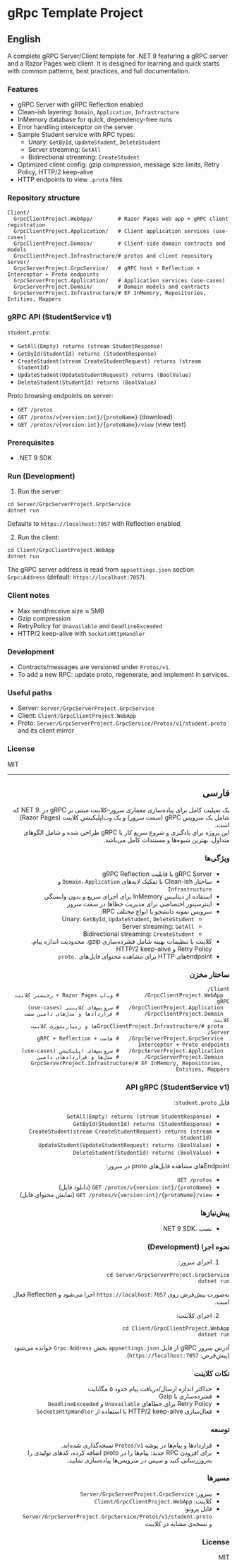 # gRpc Template Project

## English
A complete gRPC Server/Client template for .NET 9 featuring a gRPC server and a Razor Pages web client. It is designed for learning and quick starts with common patterns, best practices, and full documentation.

### Features
- gRPC Server with gRPC Reflection enabled
- Clean-ish layering: `Domain`, `Application`, `Infrastructure`
- InMemory database for quick, dependency-free runs
- Error handling interceptor on the server
- Sample Student service with RPC types:
  - Unary: `GetById`, `UpdateStudent`, `DeleteStudent`
  - Server streaming: `GetAll`
  - Bidirectional streaming: `CreateStudent`
- Optimized client config: gzip compression, message size limits, Retry Policy, HTTP/2 keep-alive
- HTTP endpoints to view `.proto` files

### Repository structure
```
Client/
  GrpcClientProject.WebApp/        # Razor Pages web app + gRPC client registration
  GrpcClientProject.Application/   # Client application services (use-cases)
  GrpcClientProject.Domain/        # Client-side domain contracts and models
  GrpcClientProject.Infrastructure/# protos and client repository
Server/
  GrpcServerProject.GrpcService/   # gRPC host + Reflection + Interceptor + Proto endpoints
  GrpcServerProject.Application/   # Application services (use-cases)
  GrpcServerProject.Domain/        # Domain models and contracts
  GrpcServerProject.Infrastructure/# EF InMemory, Repositories, Entities, Mappers
```

### gRPC API (StudentService v1)
`student.proto`:
- `GetAll(Empty) returns (stream StudentResponse)`
- `GetById(StudentId) returns (StudentResponse)`
- `CreateStudent(stream CreateStudentRequest) returns (stream StudentId)`
- `UpdateStudent(UpdateStudentRequest) returns (BoolValue)`
- `DeleteStudent(StudentId) returns (BoolValue)`

Proto browsing endpoints on server:
- `GET /protos`
- `GET /protos/v{version:int}/{protoName}` (download)
- `GET /protos/v{version:int}/{protoName}/view` (view text)

### Prerequisites
- .NET 9 SDK

### Run (Development)
1) Run the server:
```
cd Server/GrpcServerProject.GrpcService
dotnet run
```
Defaults to `https://localhost:7057` with Reflection enabled.

2) Run the client:
```
cd Client/GrpcClientProject.WebApp
dotnet run
```
The gRPC server address is read from `appsettings.json` section `Grpc:Address` (default: `https://localhost:7057`).

### Client notes
- Max send/receive size ≈ 5MB
- Gzip compression
- RetryPolicy for `Unavailable` and `DeadlineExceeded`
- HTTP/2 keep-alive with `SocketsHttpHandler`

### Development
- Contracts/messages are versioned under `Protos/v1`.
- To add a new RPC: update proto, regenerate, and implement in services.

### Useful paths
- Server: `Server/GrpcServerProject.GrpcService`
- Client: `Client/GrpcClientProject.WebApp`
- Proto: `Server/GrpcServerProject.GrpcService/Protos/v1/student.proto` and its client mirror

### License
MIT

---

<div dir="rtl">

## فارسی

یک تمپلیت کامل برای پیاده‌سازی معماری سرور–کلاینت مبتنی بر gRPC در .NET 9 که شامل یک سرویس gRPC (سمت سرور) و یک وب‌اپلیکیشن کلاینت (Razor Pages) است.  
این پروژه برای یادگیری و شروع سریع کار با gRPC طراحی شده و شامل الگوهای متداول، بهترین شیوه‌ها و مستندات کامل می‌باشد.

### ویژگی‌ها
- gRPC Server با قابلیت gRPC Reflection  
- ساختار Clean-ish با تفکیک لایه‌های `Domain`، `Application` و `Infrastructure`  
- استفاده از دیتابیس InMemory برای اجرای سریع و بدون وابستگی  
- اینترسپتور اختصاصی برای مدیریت خطاها در سمت سرور  
- سرویس نمونه دانشجو با انواع مختلف RPC:
  - Unary: `GetById`, `UpdateStudent`, `DeleteStudent`
  - Server streaming: `GetAll`
  - Bidirectional streaming: `CreateStudent`
- کلاینت با تنظیمات بهینه شامل فشرده‌سازی gzip، محدودیت اندازه پیام، Retry Policy و HTTP/2 keep-alive  
- endpointهای HTTP برای مشاهده محتوای فایل‌های `.proto`

### ساختار مخزن
```
Client/
  GrpcClientProject.WebApp/        # وب‌اپ Razor Pages + رجیستر کلاینت gRPC
  GrpcClientProject.Application/   # سرویس‌های کلاینتی (use-cases)
  GrpcClientProject.Domain/        # قراردادها و مدل‌های دامین سمت کلاینت
  GrpcClientProject.Infrastructure/# protoها و ریپازیتوری کلاینت
Server/
  GrpcServerProject.GrpcService/   # هاست gRPC + Reflection + Interceptor + Proto endpoints
  GrpcServerProject.Application/   # سرویس‌های اپلیکیشن (use-cases)
  GrpcServerProject.Domain/        # مدل‌ها و قراردادهای دامین
  GrpcServerProject.Infrastructure/# EF InMemory, Repositories, Entities, Mappers
```

### API gRPC (StudentService v1)
فایل `student.proto`:
- `GetAll(Empty) returns (stream StudentResponse)`
- `GetById(StudentId) returns (StudentResponse)`
- `CreateStudent(stream CreateStudentRequest) returns (stream StudentId)`
- `UpdateStudent(UpdateStudentRequest) returns (BoolValue)`
- `DeleteStudent(StudentId) returns (BoolValue)`

Endpointهای مشاهده فایل‌های proto در سرور:
- `GET /protos`
- `GET /protos/v{version:int}/{protoName}` (دانلود فایل)
- `GET /protos/v{version:int}/{protoName}/view` (نمایش محتوای فایل)

### پیش‌نیازها
- نصب .NET 9 SDK

### نحوه اجرا (Development)
1) اجرای سرور:
```
cd Server/GrpcServerProject.GrpcService
dotnet run
```
به‌صورت پیش‌فرض روی `https://localhost:7057` اجرا می‌شود و Reflection فعال است.

2) اجرای کلاینت:

```
cd Client/GrpcClientProject.WebApp
dotnet run
```
آدرس سرور gRPC از فایل `appsettings.json` بخش `Grpc:Address` خوانده می‌شود (پیش‌فرض: `https://localhost:7057`).

### نکات کلاینت
- حداکثر اندازه ارسال/دریافت پیام حدود ۵ مگابایت  
- فشرده‌سازی با Gzip  
- Retry Policy برای خطاهای `Unavailable` و `DeadlineExceeded`  
- فعال‌سازی HTTP/2 keep-alive با استفاده از `SocketsHttpHandler`

### توسعه
- قراردادها و پیام‌ها در پوشه `Protos/v1` نسخه‌گذاری شده‌اند.  
- برای افزودن RPC جدید: پیام‌ها را در proto اضافه کرده، کدهای تولیدی را به‌روزرسانی کنید و سپس در سرویس‌ها پیاده‌سازی نمایید.

### مسیرها
- سرور: `Server/GrpcServerProject.GrpcService`  
- کلاینت: `Client/GrpcClientProject.WebApp`  
- فایل پروتو: `Server/GrpcServerProject.GrpcService/Protos/v1/student.proto` و نسخه‌ی مشابه در کلاینت  

### License
MIT


</div>

